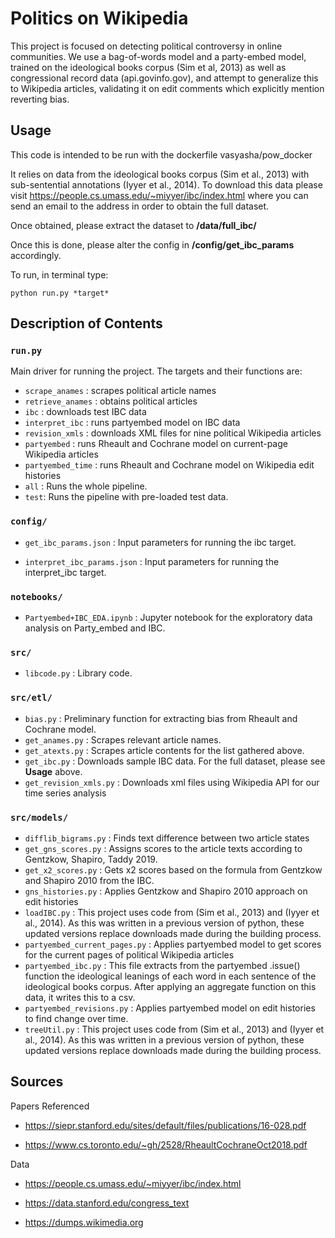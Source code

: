 # Politics on Wikipedia
This project is focused on detecting political controversy in online communities. We use a bag-of-words model and a party-embed model, trained on the ideological books corpus (Sim et al, 2013) as well as congressional record data (api.govinfo.gov), and attempt to generalize this to Wikipedia articles, validating it on edit comments which explicitly mention reverting bias.


## Usage

This code is intended to be run with the dockerfile vasyasha/pow_docker

It relies on data from the ideological books corpus (Sim et al., 2013) with sub-sentential annotations (Iyyer et al., 2014). To download this data please visit https://people.cs.umass.edu/~miyyer/ibc/index.html where you can send an email to the address in order to obtain the full dataset.

Once obtained, please extract the dataset to **/data/full_ibc/**

Once this is done, please alter the config in **/config/get_ibc_params** accordingly.

To run, in terminal type:
```
python run.py *target*
```

## Description of Contents

### `run.py`

Main driver for running the project. The targets and their functions are:
* `scrape_anames` : scrapes political article names
* `retrieve_anames` : obtains political articles
* `ibc` : downloads test IBC data
* `interpret_ibc` : runs partyembed model on IBC data
* `revision_xmls` : downloads XML files for nine political Wikipedia articles
* `partyembed` : runs Rheault and Cochrane model on current-page Wikipedia articles
* `partyembed_time` : runs Rheault and Cochrane model on Wikipedia edit histories
* `all` : Runs the whole pipeline.
* `test`: Runs the pipeline with pre-loaded test data.

### `config/`

* `get_ibc_params.json` : Input parameters for running the ibc target.

* `interpret_ibc_params.json` : Input parameters for running the interpret_ibc target.

### `notebooks/`

* `Partyembed+IBC_EDA.ipynb` : Jupyter notebook for the exploratory data analysis on Party_embed and IBC.

### `src/`

* `libcode.py` : Library code.

### `src/etl/`

* `bias.py` : Preliminary function for extracting bias from Rheault and Cochrane model.
* `get_anames.py` : Scrapes relevant article names.
* `get_atexts.py` : Scrapes article contents for the list gathered above.
* `get_ibc.py` : Downloads sample IBC data. For the full dataset, please see **Usage** above.
* `get_revision_xmls.py` : Downloads xml files using Wikipedia API for our time series analysis

### `src/models/`

* `difflib_bigrams.py` : Finds text difference between two article states
* `get_gns_scores.py` : Assigns scores to the article texts according to Gentzkow, Shapiro, Taddy 2019.
* `get_x2_scores.py` : Gets x2 scores based on the formula from Gentzkow and Shapiro 2010 from the IBC.
* `gns_histories.py` : Applies Gentzkow and Shapiro 2010 approach on edit histories
* `loadIBC.py` : This project uses code from (Sim et al., 2013) and (Iyyer et al., 2014). As this was written in a previous version of python, these updated versions replace downloads made during the building process.
* `partyembed_current_pages.py` : Applies partyembed model to get scores for the current pages of political Wikipedia articles
* `partyembed_ibc.py` : This file extracts from the partyembed .issue() function the ideological leanings of each word in each sentence of the ideological books corpus. After applying an aggregate function on this data, it writes this to a csv.
* `partyembed_revisions.py` : Applies partyembed model on edit histories to find change over time.
* `treeUtil.py` : This project uses code from (Sim et al., 2013) and (Iyyer et al., 2014). As this was written in a previous version of python, these updated versions replace downloads made during the building process.


## Sources

Papers Referenced
* https://siepr.stanford.edu/sites/default/files/publications/16-028.pdf

* https://www.cs.toronto.edu/~gh/2528/RheaultCochraneOct2018.pdf

Data
* https://people.cs.umass.edu/~miyyer/ibc/index.html

* https://data.stanford.edu/congress_text

* https://dumps.wikimedia.org

